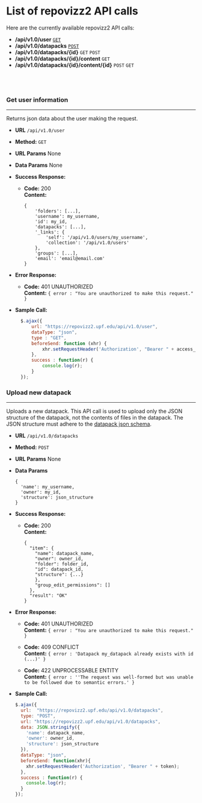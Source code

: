# List of repovizz2 API calls
Here are the currently available repovizz2 API calls:
* **/api/v1.0/user** [`GET`](#getuser)
* **/api/v1.0/datapacks** [`POST`](#postdatapack)
* **/api/v1.0/datapacks/{id}** `GET` `POST`
* **/api/v1.0/datapacks/{id}/content** `GET`
* **/api/v1.0/datapacks/{id}/content/{id}** `POST` `GET`
<br><br><br><br>
<a name="getuser"></a>
### Get user information
----
  Returns json data about the user making the request.

* **URL**
  `/api/v1.0/user`
* **Method:**
  `GET`
  
*  **URL Params**
None

* **Data Params**
None

* **Success Response:**

  * **Code:** 200 <br>
  **Content:** 
    ```
    {
    	'folders': [...],
    	'username': my_username,
    	'id': my_id,
    	'datapacks': [...],
    	'_links': {
    		'self': '/api/v1.0/users/my_username',
    		'collection': '/api/v1.0/users'
    	},
    	'groups': [...],
    	'email': 'email@email.com'
    }
    ```
 
* **Error Response:**

   * **Code:** 401 UNAUTHORIZED <br>
   **Content:** `{ error : "You are unauthorized to make this request." }`

* **Sample Call:**

  ```javascript
    $.ajax({
        url: "https://repovizz2.upf.edu/api/v1.0/user",
        dataType: "json",
        type : "GET",
        beforeSend: function (xhr) {
            xhr.setRequestHeader('Authorization', "Bearer " + access_token);
        },
        success : function(r) {
            console.log(r);
        }
    });
  ```

<a name="postdatapack"></a>
### Upload new datapack
----
  Uploads a new datapack. This API call is used to upload only the JSON structure of the datapack, not the contents of files in the datapack. The JSON structure must adhere to the [datapack json schema](datapack_schema.json).

* **URL**
  `/api/v1.0/datapacks`
* **Method:**
  `POST`
  
*  **URL Params**
None

* **Data Params**
  ```
  {
    'name': my_username,
    'owner': my_id,
    'structure': json_structure
  }
  ```

* **Success Response:**

  * **Code:** 200 <br>
    **Content:** 
    ```
    {
      "item": {
        "name": datapack_name,
        "owner": owner_id,
        "folder": folder_id,
        "id": datapack_id,
        "structure": {...}
        },
        "group_edit_permissions": []
      },
      "result": "OK"
    }
    ```
 
* **Error Response:**

   * **Code:** 401 UNAUTHORIZED <br>
    **Content:** `{ error : "You are unauthorized to make this request." }`
   
   * **Code:** 409 CONFLICT <br>
    **Content:** `{ error : 'Datapack my_datapack already exists with id (...)' }`
    
   * **Code:** 422 UNPROCESSABLE ENTITY <br>
    **Content:** `{ error : ''The request was well-formed but was unable to be followed due to semantic errors.' }`

* **Sample Call:**

  ```javascript
  $.ajax({
    url:  "https://repovizz2.upf.edu/api/v1.0/datapacks",
    type: "POST",
    url: "https://repovizz2.upf.edu/api/v1.0/datapacks",
    data: JSON.stringify({
      'name': datapack_name,
      'owner': owner_id,
      'structure': json_structure
    }),
    dataType: "json",
    beforeSend: function(xhr){
      xhr.setRequestHeader('Authorization', "Bearer " + token);
    },
    success : function(r) {
      console.log(r);
    }
  });
  ```
